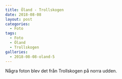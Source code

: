 ```yaml
---
title: Öland - Trollskogen
date: 2018-08-08
layout: post
categories:
  - Foto
tags:
  - Foto
  - Öland
  - Trollskogen
galleries:
  - 2018-08-08-oland-5
---
```


Några foton blev det från Trollskogen på norra udden.
